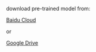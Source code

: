 download pre-trained model from:

[Baidu Cloud](https://pan.baidu.com/s/1E-cJM4ftyTzbprFFGMz3dQ)  

or  

[Google Drive](https://drive.google.com/open?id=1ufcRw8P3bWSpsNB_4o88qjUldOtmqNMM)
